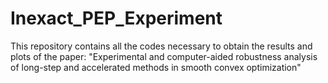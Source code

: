 # Inexact_PEP_Experiment
This repository contains all the codes necessary to obtain the results and plots of the paper: "Experimental and computer-aided robustness analysis of long-step and accelerated methods in smooth convex optimization"
